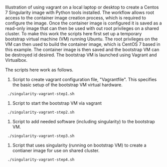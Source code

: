 Illustration of using vagrant on a local laptop or desktop to create a Centos 7 
Singularity image with Python tools installed. The workflow allows root access
to the container image creation process, which is required to configure the image.
Once the container image is configured it is saved as a read-only image that
can then be used with out root privileges on a shared cluster. To make this
work the scripts here first set up a temporary bootstrap virtual machine (VM) 
running Ubuntu.  The root privileges on the VM can then used to build the 
container image, which is CentOS 7 based in this example. The container image
is then saved and the bootstrap VM can be destroyed id desired. The bootstrap VM
is launched using Vagrant and Virtualbox.

The scripts here work as follows.

 1. Script to create vagrant configuration 
    file, "Vagrantfile". This specifies the basic setup of the bootstrap VM 
    virtual hardware.
  ```
   ./singularity-vagrant-step1.sh
  ```
 1. Script to start the bootstrap VM via vagrant
  ```
   ./singularity-vagrant-step2.sh
  ```
 1. Script to add needed software (including singularity) to the bootstrap VM.
  ```
   ./singularity-vagrant-step3.sh
  ```
 1. Script that uses singularity (running on bootstrap VM) to create a
    contianer image for use on shared cluster.
  ```
   ./singularity-vagrant-step4.sh
  ```
